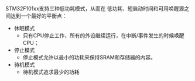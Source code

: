 STM32F101xx支持三种低功耗模式，从而在
低功耗、短启动时间和可用唤醒源之间达到一个最好的平衡点：
- 休眠模式
	- 只有CPU停止工作，所有的外设继续运行，在中断/事件发生的时候唤醒CPU；
- 停止模式
	- 停止模式允许以最小的功耗来保持SRAM和存储器的内容。
- 待机模式
	- 待机模式追求最少的功耗